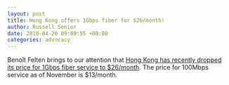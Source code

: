 ```yaml
---
layout: post
title: Hong Kong offers 1Gbps fiber for $26/month!
author: Russell Senior
date: 2010-04-20 09:09:55 +00:00
categories: advocacy
---
```

Benoît Felten brings to our attention that [Hong Kong has recently dropped its price for 1Gbps fiber service to $26/month](http://www.diffractionanalysis.com/opinions/2010/04/a-gbs-in-hongkong-now-costs-26). The price for 100Mbps service as of November is $13/month.
